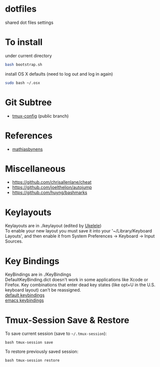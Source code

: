 dotfiles
========

shared dot files settings 

# To install
under current directory  
```bash
bash bootstrap.sh
```

install OS X defaults (need to log out and log in again)
```bash
sudo bash ~/.osx
```

# Git Subtree
* [tmux-config](https://github.com/idf/tmux-config) (public branch)

# References
* [mathiasbynens](https://github.com/mathiasbynens/dotfiles)

# Miscellaneous
* https://github.com/chrisallenlane/cheat
* https://github.com/joelthelion/autojump
* https://github.com/huyng/bashmarks

# Keylayouts
Keylayouts are in ./keylayout  (edited by [Ukelele](http://scripts.sil.org/cms/scripts/page.php?site_id=nrsi&id=ukelele))  
To enable your new layout you must save it into your '~/Library/Keyboard Layouts', and then enable it from System Preferences -> Keyboard -> Input Sources.

# Key Bindings
KeyBindings are in ./KeyBindings  
DefaultKeyBinding.dict doesn't work in some applications like Xcode or Firefox. Key combinations that enter dead key states (like opt+U in the U.S. keyboard layout) can't be reassigned.  
[default keybindings](https://www.hcs.harvard.edu/~jrus/site/system-bindings.html)  
[emacs keybindings](http://www.hcs.harvard.edu/~jrus/site/KeyBindings/Emacs%20Esc%20Bindings.dict)

# Tmux-Session Save & Restore
To save current session (save to `~/.tmux-session`):
```
bash tmux-session save
```

To restore previously saved session:
```
bash tmux-session restore
```